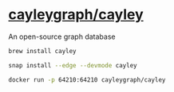 # [cayleygraph/cayley](https://github.com/cayleygraph/cayley)

An open-source graph database

```sh
brew install cayley

snap install --edge --devmode cayley

docker run -p 64210:64210 cayleygraph/cayley
```
